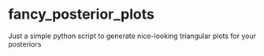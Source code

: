 # fancy_posterior_plots
Just a simple python script to generate nice-looking triangular plots for your posteriors
